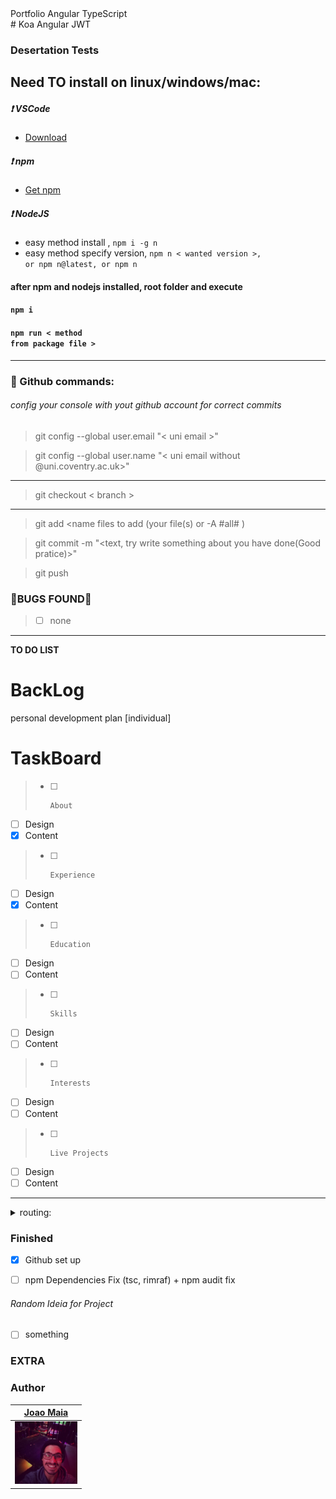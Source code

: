 <Detail>
  <summary>Portfolio Angular TypeScript</summary>
  # Koa Angular JWT

### Desertation Tests


## Need TO install on linux/windows/mac:
##### :exclamation: VSCode
- [Download](https://code.visualstudio.com/Download)
##### :exclamation: npm
- [Get npm](https://www.npmjs.com/get-npm)
##### :exclamation: NodeJS 
- easy method install , <code>npm i -g n</code>
- easy method specify version, <code>npm  n < wanted version >, or npm  n@latest, or npm n </code>


#### after npm and nodejs installed, root folder and execute 
#### <code>npm i</code>
#### <code>npm run < method from package file ></code>
---


### :bust_in_silhouette: Github commands:

###### config your console with yout github account for correct commits

> git config --global user.email "< uni  email >"

> git config --global user.name "< uni  email  without  @uni.coventry.ac.uk>"

---
> git checkout < branch >
---

> git add <name  files  to  add  (your  file(s)  or  -A  #all#  )  <br>

> git commit -m "<text,  try  write  something  about  you  have  done(Good  pratice)>"

> git push

  
  
  

###  :anger:BUGS FOUND:anger:

>  -  [ ] none

---

 **TO DO LIST**

  
# BackLog
    
  personal development plan [individual]
    
# TaskBoard

> - [ ] 	About
 -[ ] Design
 -[x] Content
 
> - [ ] 	Experience
 -[ ] Design
 -[x] Content
 
> - [ ]  	Education
 -[ ] Design
 -[ ] Content
 
> - [ ]  	Skills
 -[ ] Design
 -[ ] Content
 
> - [ ]  	Interests
 -[ ] Design
 -[ ] Content
 
> - [ ]  	Live Projects
 -[ ] Design
 -[ ] Content
      
---

<details>
<summary>routing:</summary>
<code>
appModule [ 
  headerComponent,
   [about,experience],
  footer
]</code>
</details>


### Finished
- [x] Github set up 
- [ ] npm Dependencies Fix (tsc, rimraf) + npm audit fix
    
  
###### Random Ideia for Project

- [ ] something

  
  

### EXTRA
 

### Author
  

  
|[Joao Maia ](https://github.coventry.ac.uk/deoiveij/)   |  
|--|
|<a  href="https://twitter.com/wannabevunf1"><img  src="https://github.com/vunf1/cplusplus_GAME/blob/master/authorsIMG/joao_maia.jpg?raw=true"  width="100"></a>  | 


